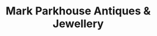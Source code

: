 ---
title: "Mark Parkhouse Antiques & Jewellery"
url: /barnstaple/mark-parkhouse-antiques-and-jewellery/
shop: jewelry
---
